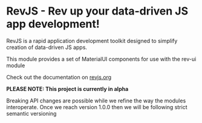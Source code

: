 # RevJS - Rev up your data-driven JS app development!

RevJS is a rapid application development toolkit designed to simplify creation
of data-driven JS apps.

This module provides a set of MaterialUI components for use with the rev-ui module

Check out the documentation on [revjs.org](https://revjs.org/)

**PLEASE NOTE: This project is currently in alpha**

Breaking API changes are possible while we refine the way the modules interoperate.
Once we reach version 1.0.0 then we will be following strict semantic versioning